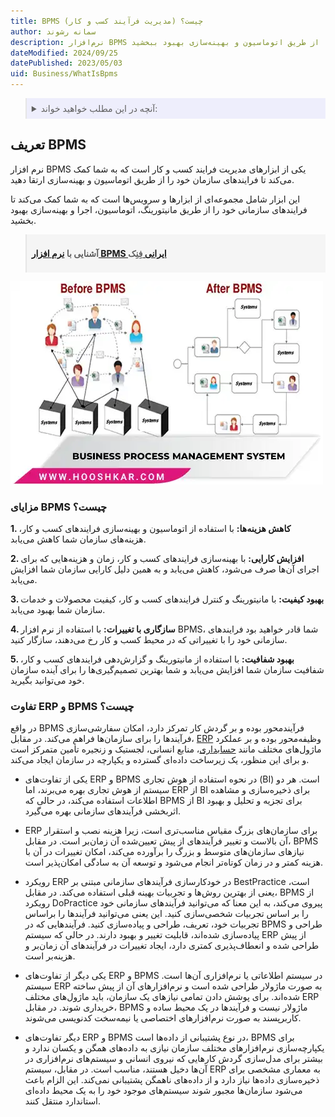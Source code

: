 ```yaml
---
title: BPMS (مدیریت فرآیند کسب و کار) چیست؟
author: سمانه رشوند
description: نرم‌افزار BPMS یکی از ابزارهای مدیریت فرایند کسب و کار است که به شما کمک می‌کند تا فرایندهای سازمان خود را از طریق اتوماسیون و بهینه‌سازی بهبود ببخشید.
dateModified: 2024/09/25
datePublished: 2023/05/03
uid: Business/WhatIsBpms
---
```


<blockquote style="background-color:#eeeefc; padding:0.5rem">

<details>
  <summary>آنچه در این مطلب خواهید خواند:</summary>
  <ul>
    <li>تعریف BPMS</li>
    <li>مزایای BPMS چیست؟</li>
    <li>تفاوت های ERP و BPMS</li>
  </ul>
</details>

</blockquote>

## تعریف BPMS

نرم افزار BPMS یکی از ابزارهای مدیریت فرایند کسب و کار است که به شما کمک می‌کند تا فرایندهای سازمان خود را از طریق اتوماسیون و بهینه‌سازی ارتقا دهید.

این ابزار شامل مجموعه‌ای از ابزارها و سرویس‌ها است که به شما کمک می‌کند تا فرایندهای سازمانی خود را از طریق مانیتورینگ، اتوماسیون، اجرا و بهینه‌سازی بهبود بخشید.

<blockquote style="background-color:#f5f5f5; padding:0.5rem">
<p><strong>آشنایی با <a href="https://www.hooshkar.com/Software/Fennec/Module/BPMS" target="_blank">نرم افزار BPMS ایرانی 
</a>فِنِک</p></strong></blockquote>


![Business Process Management System](./Images/BPMS.webp)

### مزایای BPMS چیست؟

**1. کاهش هزینه‌ها:** با استفاده از اتوماسیون و بهینه‌سازی فرایندهای کسب و کار، هزینه‌های سازمان شما کاهش می‌یابد.

**2. افزایش کارایی:** با بهینه‌سازی فرایندهای کسب و کار، زمان و هزینه‌هایی که برای اجرای آن‌ها صرف می‌شود، کاهش می‌یابد و به همین دلیل کارایی سازمان شما افزایش می‌یابد.

**3. بهبود کیفیت:** با مانیتورینگ و کنترل فرایندهای کسب و کار، کیفیت محصولات و خدمات سازمان شما بهبود می‌یابد.

**4. سازگاری با تغییرات:** با استفاده از نرم افزار BPMS، شما قادر خواهید بود فرایندهای سازمانی خود را با تغییراتی که در محیط کسب و کار رخ می‌دهند، سازگار کنید.

**5. بهبود شفافیت:** با استفاده از مانیتورینگ و گزارش‌دهی فرایندهای کسب و کار، شفافیت سازمان شما افزایش می‌یابد و شما بهترین تصمیم‌گیری‌ها را برای آینده سازمان خود می‌توانید بگیرید.

### تفاوت ERP و BPMS چیست؟

در واقع BPMS فرآیندمحور بوده و بر گردش کار تمرکز دارد، امکان سفارشی‌سازی فرآیندها را برای سازمان‌ها فراهم می‌کند. در مقابل، <a href="https://www.hooshkar.com/Wiki/Business/WhatIsErp" target="_blank">ERP</a> وظیفه‌محور بوده و بر عملکرد ماژول‌های مختلف مانند <a href="https://www.hooshkar.com/Software/Sayan/Module/Accounting" target="_blank">حسابداری</a>، منابع انسانی، لجستیک و زنجیره تأمین متمرکز است و برای این منظور، یک زیرساخت داده‌ای گسترده و یکپارچه در سازمان ایجاد می‌کند.

-	یکی از تفاوت‌های ERP و BPMS در نحوه استفاده از هوش تجاری (BI) است. هر دو سیستم از هوش تجاری بهره می‌برند، اما ERP از BI برای ذخیره‌سازی و مشاهده اطلاعات استفاده می‌کند، در حالی که BPMS از BI برای تجزیه و تحلیل و بهبود اثربخشی فرآیندهای سازمانی بهره می‌گیرد.

-	ERP برای سازمان‌های بزرگ‌ مقیاس مناسب‌تری است، زیرا هزینه نصب و استقرار آن بالاست و تغییر فرآیندهای از پیش تعیین‌شده آن زمان‌بر است. در مقابل، BPMS نیازهای سازمان‌های متوسط و بزرگ را برآورده می‌کند، امکان تغییرات در آن با هزینه کمتر و در زمان کوتاه‌تر انجام می‌شود و توسعه آن به سادگی امکان‌پذیر است.

-	رویکرد ERP در خودکارسازی فرآیندهای سازمانی مبتنی بر BestPractice است، یعنی از بهترین روش‌ها و تجربیات بهینه قبلی استفاده می‌کند. در مقابل،  BPMS از رویکرد DoPractice پیروی می‌کند، به این معنا که می‌توانید فرآیندهای سازمانی خود را بر اساس تجربیات شخصی‌سازی کنید. این یعنی می‌توانید فرآیندها را براساس تجربیات خود، تعریف، طراحی و پیاده‌سازی کنید. فرآیندهایی که در BPMS طراحی و پیاده‌سازی شده‌اند، قابلیت تغییر و بهبود دارند. در حالی که سیستم ERP از پیش طراحی شده و انعطاف‌پذیری کمتری دارد، ایجاد تغییرات در فرآیندهای آن زمان‌بر و هزینه‌بر است.

-	یکی دیگر از تفاوت‌های ERP و BPMS در سیستم اطلاعاتی یا نرم‌افزاری آن‌ها است. سیستم ERP به صورت ماژولار طراحی شده است و نرم‌افزارهای آن از پیش ساخته شده‌اند. برای پوشش دادن تمامی نیازهای یک سازمان، باید ماژول‌های مختلف ERP خریداری شوند. در مقابل، BPMS ماژولار نیست و فرآیندها در یک محیط ساده و کاربرپسند به صورت نرم‌افزارهای اختصاصی یا نیمه‌سخت کدنویسی می‌شوند.

-	دیگر تفاوت‌های ERP و BPMS در نوع پشتیبانی از داده‌ها است، BPMS برای یکپارچه‌سازی نرم‌افزارهای مختلف سازمان نیازی به داده‌های همگن و یکسان ندارد و بیشتر برای مدل‌سازی گردش کارهایی که نیروی انسانی و سیستم‌های نرم‌افزاری در آن‌ها دخیل هستند، مناسب است. در مقابل، سیستم ERP به معماری مشخصی برای ذخیره‌سازی داده‌ها نیاز دارد و از داده‌های ناهمگن پشتیبانی نمی‌کند. این الزام باعث می‌شود سازمان‌ها مجبور شوند سیستم‌های موجود خود را به یک محیط داده‌ای استاندارد منتقل کنند.